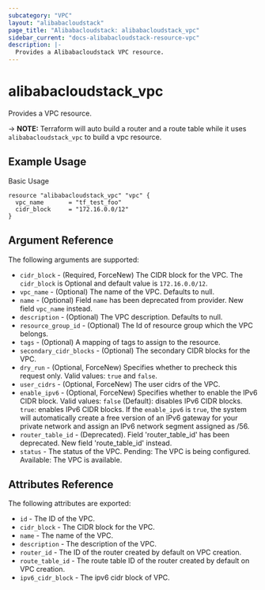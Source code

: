 ```yaml
---
subcategory: "VPC"
layout: "alibabacloudstack"
page_title: "Alibabacloudstack: alibabacloudstack_vpc"
sidebar_current: "docs-alibabacloudstack-resource-vpc"
description: |-
  Provides a Alibabacloudstack VPC resource.
---
```


# alibabacloudstack\_vpc

Provides a VPC resource.

-> **NOTE:** Terraform will auto build a router and a route table while it uses `alibabacloudstack_vpc` to build a vpc resource.

## Example Usage

Basic Usage

```
resource "alibabacloudstack_vpc" "vpc" {
  vpc_name       = "tf_test_foo"
  cidr_block     = "172.16.0.0/12"
}
```


## Argument Reference

The following arguments are supported:

* `cidr_block` - (Required, ForceNew) The CIDR block for the VPC. The `cidr_block` is Optional and default value is `172.16.0.0/12`.
* `vpc_name` - (Optional) The name of the VPC. Defaults to null.
* `name` - (Optional) Field `name` has been deprecated from provider. New field `vpc_name` instead.
* `description` - (Optional) The VPC description. Defaults to null.
* `resource_group_id` - (Optional) The Id of resource group which the VPC belongs.
* `tags` - (Optional) A mapping of tags to assign to the resource.
* `secondary_cidr_blocks` - (Optional) The secondary CIDR blocks for the VPC.
* `dry_run` - (Optional, ForceNew) Specifies whether to precheck this request only. Valid values: `true` and `false`.
* `user_cidrs` - (Optional, ForceNew) The user cidrs of the VPC.
* `enable_ipv6` - (Optional, ForceNew) Specifies whether to enable the IPv6 CIDR block. Valid values: `false` (Default): disables IPv6 CIDR blocks. `true`: enables IPv6 CIDR blocks. If the `enable_ipv6` is `true`, the system will automatically create a free version of an IPv6 gateway for your private network and assign an IPv6 network segment assigned as /56.
* `router_table_id` - (Deprecated). Field 'router_table_id' has been deprecated. New field 'route_table_id' instead.
* `status` - The status of the VPC. Pending: The VPC is being configured. Available: The VPC is available.

## Attributes Reference

The following attributes are exported:

* `id` - The ID of the VPC.
* `cidr_block` - The CIDR block for the VPC.
* `name` - The name of the VPC.
* `description` - The description of the VPC.
* `router_id` - The ID of the router created by default on VPC creation.
* `route_table_id` - The route table ID of the router created by default on VPC creation.
* `ipv6_cidr_block` - The ipv6 cidr block of VPC.